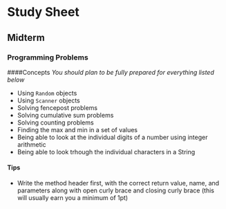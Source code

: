 # Study Sheet
## Midterm

### Programming Problems
####Concepts
_You should plan to be fully prepared for everything listed below_

* Using `Random` objects
* Using `Scanner` objects
* Solving fencepost problems
* Solving cumulative sum problems
* Solving counting problems
* Finding the max and min in a set of values
* Being able to look at the individual digits of a number using integer arithmetic
* Being able to look trhough the individual characters in a String

#### Tips
* Write the method header first, with the correct return value, name, and parameters along with open curly brace and closing curly brace (this will usually earn you a minimum of 1pt)

